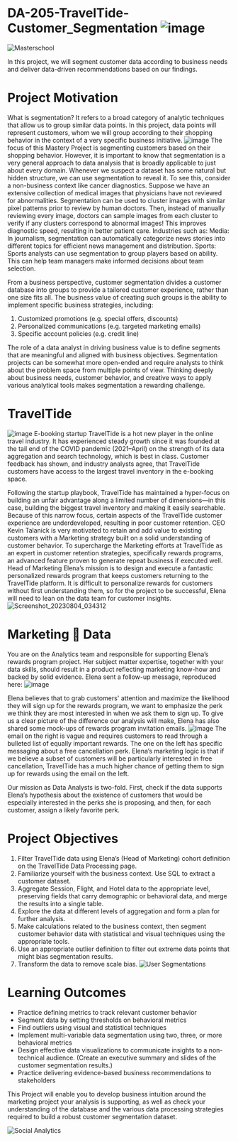 # DA-205-TravelTide-Customer_Segmentation  ![image](https://github.com/SOMPODDA/DA-205-TravelTide-Project-VIII/assets/70188796/51b78da1-4ee7-456f-b4c8-d7d3d9aaed4c)
  ![Masterschool](https://github.com/SOMPODDA/DA-205-TravelTide-Project-VIII/assets/70188796/4eb9364e-e21f-4bc4-aead-f370845c3d8f)

In this project, we will segment customer data according to business needs and deliver data-driven recommendations based on our findings.

# Project Motivation
What is segmentation? It refers to a broad category of analytic techniques that allow us to group similar data points. In this project, data points will represent customers, whom we will group according to their shopping behavior in the context of a very specific business initiative.
              ![image](https://github.com/SOMPODDA/DA-205-TravelTide-Project-VIII/assets/70188796/cef1ea76-6abd-455e-a695-fc13f38be8b3)
The focus of this Mastery Project is segmenting customers based on their shopping behavior. However, it is important to know that segmentation is a very general approach to data analysis that is broadly applicable to just about every domain. Whenever we suspect a dataset has some natural but hidden structure, we can use segmentation to reveal it. To see this, consider a non-business context like cancer diagnostics. Suppose we have an extensive collection of medical images that physicians have not reviewed for abnormalities. Segmentation can be used to cluster images with similar pixel patterns prior to review by human doctors. Then, instead of manually reviewing every image, doctors can sample images from each cluster to verify if any clusters correspond to abnormal images! This improves diagnostic speed, resulting in better patient care.
Industries such as:
Media: In journalism, segmentation can automatically categorize news stories into different topics for efficient news management and distribution.
Sports: Sports analysts can use segmentation to group players based on ability. This can help team managers make informed decisions about team selection.

From a business perspective, customer segmentation divides a customer database into groups to provide a tailored customer experience, rather than one size fits all. The business value of creating such groups is the ability to implement specific business strategies, including:

1. Customized promotions (e.g. special offers, discounts)
2. Personalized communications (e.g. targeted marketing emails)
3. Specific account policies (e.g. credit line)

The role of a data analyst in driving business value is to define segments that are meaningful and aligned with business objectives. Segmentation projects can be somewhat more open-ended and require analysts to think about the problem space from multiple points of view. Thinking deeply about business needs, customer behavior, and creative ways to apply various analytical tools makes segmentation a rewarding challenge.

# TravelTide 
  ![image](https://github.com/SOMPODDA/DA-205-TravelTide-Project-VIII/assets/70188796/03b7fcd5-be4a-452d-8b52-0471cdeb5721)
E-booking startup TravelTide is a hot new player in the online travel industry. It has experienced steady growth since it was founded at the tail end of the COVID pandemic (2021–April) on the strength of its data aggregation and search technology, which is best in class. Customer feedback has shown, and industry analysts agree, that TravelTide customers have access to the largest travel inventory in the e-booking space.

Following the startup playbook, TravelTide has maintained a hyper-focus on building an unfair advantage along a limited number of dimensions—in this case, building the biggest travel inventory and making it easily searchable. Because of this narrow focus, certain aspects of the TravelTide customer experience are underdeveloped, resulting in poor customer retention. CEO Kevin Talanick is very motivated to retain and add value to existing customers with a Marketing strategy built on a solid understanding of customer behavior.
To supercharge the Marketing efforts at TravelTide as an expert in customer retention strategies, specifically rewards programs, an advanced feature proven to generate repeat business if executed well. Head of Marketing Elena’s mission is to design and execute a fantastic personalized rewards program that keeps customers returning to the TravelTide platform. It is difficult to personalize rewards for customers without first understanding them, so for the project to be successful, Elena will need to lean on the data team for customer insights.
              ![Screenshot_20230804_034312](https://github.com/SOMPODDA/DA-205-TravelTide-Project-VIII/assets/70188796/bd485a81-8e79-4ba3-927d-3f003f9478cf)

# Marketing 🤝 Data
You are on the Analytics team and responsible for supporting Elena’s rewards program project. Her subject matter expertise, together with your data skills, should result in a product reflecting marketing know-how and backed by solid evidence. Elena sent a follow-up message, reproduced here:
              ![image](https://github.com/SOMPODDA/DA-205-TravelTide-Project-VIII/assets/70188796/81118c0e-e6cd-4e0a-80b5-dd407f51f7bb)

Elena believes that to grab customers' attention and maximize the likelihood they will sign up for the rewards program, we want to emphasize the perk we think they are most interested in when we ask them to sign up. To give us a clear picture of the difference our analysis will make, Elena has also shared some mock-ups of rewards program invitation emails.
              ![image](https://github.com/SOMPODDA/DA-205-TravelTide-Project-VIII/assets/70188796/02aa642f-5ef6-499e-ad89-dd931d15d6d1)
The email on the right is vague and requires customers to read through a bulleted list of equally important rewards. The one on the left has specific messaging about a free cancellation perk. Elena’s marketing logic is that if we believe a subset of customers will be particularly interested in free cancellation, TravelTide has a much higher chance of getting them to sign up for rewards using the email on the left.

Our mission as Data Analysts is two-fold. First, check if the data supports Elena’s hypothesis about the existence of customers that would be especially interested in the perks she is proposing, and then, for each customer, assign a likely favorite perk.

# Project Objectives
1. Filter TravelTide data using Elena’s (Head of Marketing) cohort definition on the TravelTide Data Processing page.
2. Familiarize yourself with the business context. Use SQL to extract a customer dataset. 
3. Aggregate Session, Flight, and Hotel data to the appropriate level, preserving fields that carry demographic or behavioral data, and merge the results into a single table.
4. Explore the data at different levels of aggregation and form a plan for further analysis.
5. Make calculations related to the business context, then segment customer behavior data with statistical and visual techniques using the appropriate tools.
6. Use an appropriate outlier definition to filter out extreme data points that might bias segmentation results.
7. Transform the data to remove scale bias.
              ![User Segmentations](https://github.com/SOMPODDA/DA-205-TravelTide-Project-VIII/assets/70188796/d600b7da-e321-4ad2-ad47-0b994d74248f)
   

# Learning Outcomes
* Practice defining metrics to track relevant customer behavior
* Segment data by setting thresholds on behavioral metrics
* Find outliers using visual and statistical techniques
* Implement multi-variable data segmentation using two, three, or more behavioral metrics
* Design effective data visualizations to communicate insights to a non-technical audience. (Create an executive summary and slides of the customer segmentation results.)
* Practice delivering evidence-based business recommendations to stakeholders

This Project will enable you to develop business intuition around the marketing project your analysis is supporting, as well as check your understanding of the database and the various data processing strategies required to build a robust customer segmentation dataset.

  ![Social Analytics](https://github.com/SOMPODDA/DA-205-TravelTide-Project-VIII/assets/70188796/a98912d7-b0c2-431c-a580-b1f30891958a)

